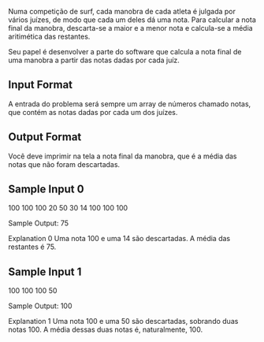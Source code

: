 Numa competição de surf, cada manobra de cada atleta é julgada por vários juízes, de modo que cada um deles dá uma nota. Para calcular a nota final da manobra, descarta-se a maior e a menor nota e calcula-se a média aritimética das restantes.

Seu papel é desenvolver a parte do software que calcula a nota final de uma manobra a partir das notas dadas por cada juíz.

## Input Format

A entrada do problema será sempre um array de números chamado notas, que contém as notas dadas por cada um dos juízes.

## Output Format

Você deve imprimir na tela a nota final da manobra, que é a média das notas que não foram descartadas.

## Sample Input 0
100 100 100 20 50 30 14 100 100 100

Sample Output:
75

Explanation 0
Uma nota 100 e uma 14 são descartadas. A média das restantes é 75.


## Sample Input 1
100 100 100 50

Sample Output:
100

Explanation 1
Uma nota 100 e uma 50 são descartadas, sobrando duas notas 100. A média dessas duas notas é, naturalmente, 100.